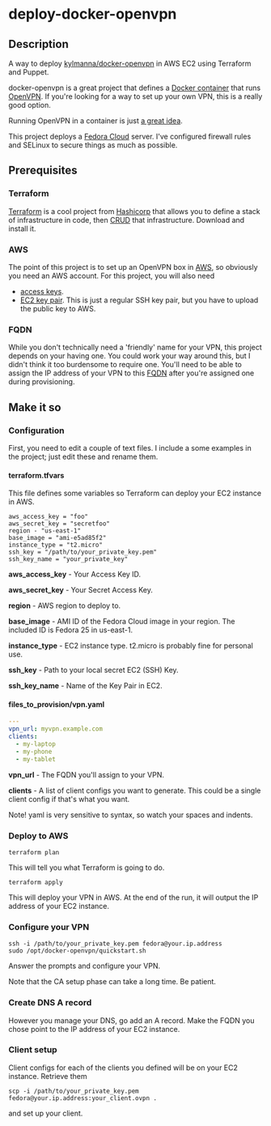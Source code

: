 # deploy-docker-openvpn
## Description

A way to deploy [kylmanna/docker-openvpn](https://github.com/kylemanna/docker-openvpn) in AWS EC2 using Terraform and Puppet.

docker-openvpn is a great project that defines a [Docker container](https://www.docker.com/) that runs [OpenVPN](https://openvpn.net/). If you're looking for a way to set up your own VPN, this is a really good option.

Running OpenVPN in a container is just [a great idea](https://github.com/kylemanna/docker-openvpn#benefits-of-running-inside-a-docker-container).

This project deploys a [Fedora Cloud](https://alt.fedoraproject.org/cloud/) server. I've configured firewall rules and SELinux to secure things as much as possible.


## Prerequisites
### Terraform

[Terraform](https://www.terraform.io/) is a cool project from [Hashicorp](https://www.hashicorp.com/) that allows you to define a stack of infrastructure in code, then [CRUD](https://en.wikipedia.org/wiki/Create,_read,_update_and_delete) that infrastructure. Download and install it.

### AWS

The point of this project is to set up an OpenVPN box in [AWS](https://aws.amazon.com/), so obviously you need an AWS account. For this project, you will also need 
 * [access keys](https://docs.aws.amazon.com/IAM/latest/UserGuide/id_credentials_access-keys.html#Using_CreateAccessKey).
 * [EC2 key pair](https://docs.aws.amazon.com/AWSEC2/latest/UserGuide/ec2-key-pairs.html). This is just a regular SSH key pair, but you have to upload the public key to AWS.

### FQDN

While you don't technically need a 'friendly' name for your VPN, this project depends on your having one. You could work your way around this, but I didn't think it too burdensome to require one. You'll need to be able to assign the IP address of your VPN to this [FQDN](https://en.wikipedia.org/wiki/Fully_qualified_domain_name) after you're assigned one during provisioning.



## Make it so
### Configuration

First, you need to edit a couple of text files. I include a some examples in the project; just edit these and rename them.

#### terraform.tfvars
This file defines some variables so Terraform can deploy your EC2 instance in AWS.
```
aws_access_key = "foo"
aws_secret_key = "secretfoo"
region - "us-east-1"
base_image = "ami-e5ad85f2"
instance_type = "t2.micro"
ssh_key = "/path/to/your_private_key.pem"
ssh_key_name = "your_private_key"
```

**aws_access_key** - Your Access Key ID.

**aws_secret_key** - Your Secret Access Key.

**region** - AWS region to deploy to.

**base_image** - AMI ID of the Fedora Cloud image in your region. The included ID is Fedora 25 in us-east-1.

**instance_type** - EC2 instance type. t2.micro is probably fine for personal use.

**ssh_key** - Path to your local secret EC2 (SSH) Key.

**ssh_key_name** - Name of the Key Pair in EC2.


#### files_to_provision/vpn.yaml
```yaml
---
vpn_url: myvpn.example.com
clients:
  - my-laptop
  - my-phone
  - my-tablet
```

**vpn_url** - The FQDN you'll assign to your VPN.

**clients** - A list of client configs you want to generate. This could be a single client config if that's what you want.

Note! yaml is very sensitive to syntax, so watch your spaces and indents.


### Deploy to AWS
```shell
terraform plan
```

This will tell you what Terraform is going to do.

```shell
terraform apply
```

This will deploy your VPN in AWS. At the end of the run, it will output the IP address of your EC2 instance.


### Configure your VPN
```shell
ssh -i /path/to/your_private_key.pem fedora@your.ip.address
sudo /opt/docker-openvpn/quickstart.sh
```

Answer the prompts and configure your VPN.

Note that the CA setup phase can take a long time. Be patient.


### Create DNS A record
However you manage your DNS, go add an A record. Make the FQDN you chose point to the IP address of your EC2 instance.


### Client setup
Client configs for each of the clients you defined will be on your EC2 instance. Retrieve them
```shell
scp -i /path/to/your_private_key.pem fedora@your.ip.address:your_client.ovpn .
```

and set up your client.
